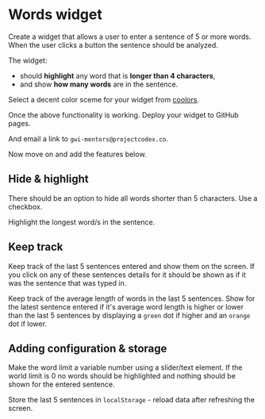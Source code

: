 # Words widget

Create a widget that allows a user to enter a sentence of 5 or more words. When the user clicks a button the sentence should be analyzed.

The widget: 

* should **highlight** any word that is **longer than 4 characters**,
* and show **how many words** are in the sentence.

Select a decent color sceme for your widget from [coolors](https://coolors.co/).

Once the above functionality is working. Deploy your widget to GitHub pages.

And email a link to `gwi-mentors@projectcodex.co`.

Now move on and add the features below.
## Hide & highlight

There should be an option to hide all words shorter than 5 characters. Use a checkbox.

Highlight the longest word/s in the sentence.

## Keep track

Keep track of the last 5 sentences entered and show them on the screen. If you click on any of these sentences details for it should be shown as if it was the sentence that was typed in.

Keep track of the average length of words in the last 5 sentences.
Show for the latest sentence entered if it's average word length is higher or lower than the last 5 sentences by displaying a `green` dot if higher and an `orange` dot if lower.

## Adding configuration & storage

Make the word limit a variable number using a slider/text element. If the world limit is 0 no words should be highlighted and nothing should be shown for the entered sentence.

Store the last 5 sentences in `localStorage` - reload data after refreshing the screen.
